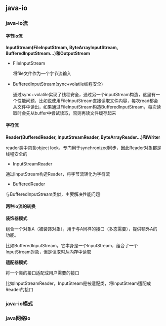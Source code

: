 ## java-io

### java-io流

#### 字节io流

<b>InputStream(FileInputStream, ByteArrayInputStream, BufferedInputStream...)和OutputStream</b>

* FileInputStream 

	将file文件作为一个字节流输入
* BufferedInputStream(sync+volatile线程安全) 

	通过sync+volatile实现了线程安全，通过另一个inputStream构造，这里有一个性能问题，比如说使用FileInputStream直接读取文件内容，每次read都会从文件中读出，如果通过FileInputStream构造BufferedInputStream，每次读取时会先从buffer中尝试读取，否则再读文件缓存起来

#### 字符流

<b>Reader(BufferedReader, InputStreamReader, ByteArrayReader...)和Writer</b>

reader类中包含object lock，专门用于synchronized同步，因此Reader对象都是线程安全的

* InputStreamReader

通过InputStream构造Reader，将字节流转化为字符流

* BufferedReader

与BufferedInputStream类似，主要解决性能问题


#### 两种io流的转换

<b>装饰器模式</b>

组合一个对象A（被装饰对象），用于与A同样的接口（多态需要），提供额外A的功能。

比如BufferedInputStream，它本身是一个InputStream，组合了一个InputStream对象，但是读取时从内存中读取

<b>适配器模式</b>

将一个类的接口适配成用户需要的接口

比如InputStreamReader，InputStream是被适配类，将InputStream适配成Reader的接口

### java-io模式

### java网络io
